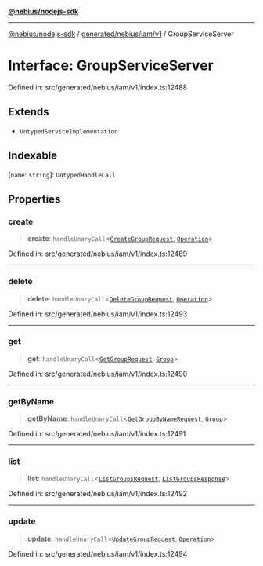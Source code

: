 [**@nebius/nodejs-sdk**](../../../../../README.md)

---

[@nebius/nodejs-sdk](../../../../../README.md) / [generated/nebius/iam/v1](../README.md) / GroupServiceServer

# Interface: GroupServiceServer

Defined in: src/generated/nebius/iam/v1/index.ts:12488

## Extends

- `UntypedServiceImplementation`

## Indexable

\[`name`: `string`\]: `UntypedHandleCall`

## Properties

### create

> **create**: `handleUnaryCall`\<[`CreateGroupRequest`](CreateGroupRequest.md), [`Operation`](../../../common/v1/interfaces/Operation.md)\>

Defined in: src/generated/nebius/iam/v1/index.ts:12489

---

### delete

> **delete**: `handleUnaryCall`\<[`DeleteGroupRequest`](DeleteGroupRequest.md), [`Operation`](../../../common/v1/interfaces/Operation.md)\>

Defined in: src/generated/nebius/iam/v1/index.ts:12493

---

### get

> **get**: `handleUnaryCall`\<[`GetGroupRequest`](GetGroupRequest.md), [`Group`](Group.md)\>

Defined in: src/generated/nebius/iam/v1/index.ts:12490

---

### getByName

> **getByName**: `handleUnaryCall`\<[`GetGroupByNameRequest`](GetGroupByNameRequest.md), [`Group`](Group.md)\>

Defined in: src/generated/nebius/iam/v1/index.ts:12491

---

### list

> **list**: `handleUnaryCall`\<[`ListGroupsRequest`](ListGroupsRequest.md), [`ListGroupsResponse`](ListGroupsResponse.md)\>

Defined in: src/generated/nebius/iam/v1/index.ts:12492

---

### update

> **update**: `handleUnaryCall`\<[`UpdateGroupRequest`](UpdateGroupRequest.md), [`Operation`](../../../common/v1/interfaces/Operation.md)\>

Defined in: src/generated/nebius/iam/v1/index.ts:12494
